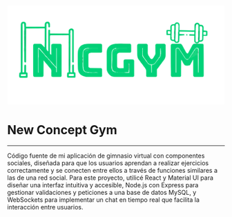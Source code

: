![New Concept Gym Logo](/Frontend/src/assets/NGCLogo.svg)

# New Concept Gym
---

Código fuente de mi aplicación de gimnasio virtual con componentes sociales, diseñada para que los usuarios aprendan a realizar ejercicios correctamente y se conecten entre ellos a través de funciones similares a las de una red social. Para este proyecto, utilicé React y Material UI para diseñar una interfaz intuitiva y accesible, Node.js con Express para gestionar validaciones y peticiones a una base de datos MySQL, y WebSockets para implementar un chat en tiempo real que facilita la interacción entre usuarios.

